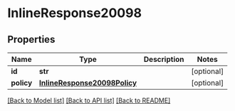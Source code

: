 # InlineResponse20098

## Properties
Name | Type | Description | Notes
------------ | ------------- | ------------- | -------------
**id** | **str** |  | [optional] 
**policy** | [**InlineResponse20098Policy**](InlineResponse20098Policy.md) |  | [optional] 

[[Back to Model list]](../README.md#documentation-for-models) [[Back to API list]](../README.md#documentation-for-api-endpoints) [[Back to README]](../README.md)

